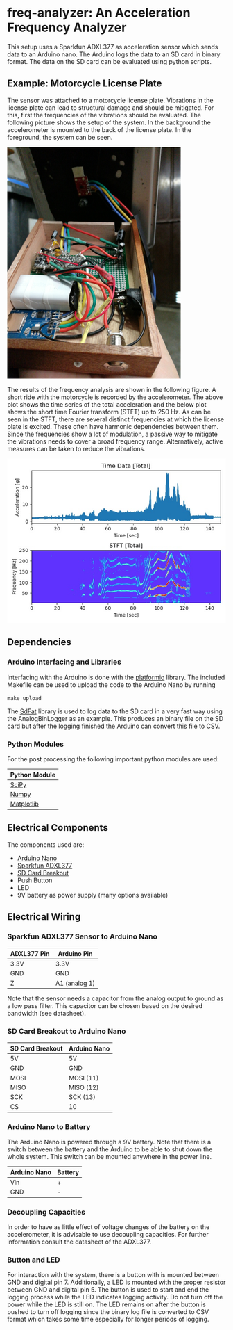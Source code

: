 # freq-analyzer: An Acceleration Frequency Analyzer

This setup uses a Sparkfun ADXL377 as acceleration sensor which sends data to an Arduino
nano. The Arduino logs the data to an SD card in binary format. The data on the SD card can be
evaluated using python scripts. 

## Example: Motorcycle License Plate

The sensor was attached to a motorcycle license plate. Vibrations in the license
plate can lead to structural damage and should be mitigated. For this, first the
frequencies of the vibrations should be evaluated. The following picture shows
the setup of the system. In the background the accelerometer is mounted to the
back of the license plate. In the foreground, the system can be seen. 

<img src="./results/setup2.jpg" width="400">

The results of the frequency analysis are shown in the following figure. A short
ride with the motorcycle is recorded by the accelerometer. The above plot shows
the time series of the total acceleration and the below plot shows the short
time Fourier transform (STFT) up to 250 Hz. 
As can be seen in the STFT, there are several distinct frequencies at which the
license plate is excited. These often have harmonic dependencies between them.
Since the frequencies show a lot of modulation, a passive way to mitigate the
vibrations needs to cover a broad frequency range. Alternatively, active
measures can be taken to reduce the vibrations. 

![](./results/visualized_data_Total.jpg)

## Dependencies

### Arduino Interfacing and Libraries

Interfacing with the Arduino is done with the
[platformio](https://platformio.org/) library. The included Makefile can be used
to upload the code to the Arduino Nano by running 

```
make upload
```

The [SdFat](https://github.com/greiman/SdFat) library is used to log data to the
SD card in a very fast way using the AnalogBinLogger as an example. This
produces an binary file on the SD card but after the logging finished the
Arduino can convert this file to CSV.

### Python Modules

For the post processing the following important python modules are used:

| Python Module                         |
| -----------                           |
| [SciPy](https://www.scipy.org/)       |
| [Numpy](https://numpy.org/)           |
| [Matplotlib](https://matplotlib.org/) |

## Electrical Components 

The components used are: 

- [Arduino Nano](https://www.arduino.cc/en/Guide/ArduinoNano)
- [Sparkfun ADXL377](https://www.sparkfun.com/products/12803)
- [SD Card Breakout](https://www.amazon.com/Module-Storage-Adapter-Interface-Arduino/dp/B07PFDFPPC/ref=sr_1_1_sspa?dchild=1&keywords=arduino+breakout+sd+card&qid=1596090034&sr=8-1-spons&psc=1&spLa=ZW5jcnlwdGVkUXVhbGlmaWVyPUExVExaUkFCTTVPMUdPJmVuY3J5cHRlZElkPUEwNTI3OTQ1MzhSUVAzN1JDT1JKRSZlbmNyeXB0ZWRBZElkPUEwODEyODQ3MzdaQlNMU1hLNjZOTiZ3aWRnZXROYW1lPXNwX2F0ZiZhY3Rpb249Y2xpY2tSZWRpcmVjdCZkb05vdExvZ0NsaWNrPXRydWU=)
- Push Button
- LED
- 9V battery as power supply (many options available)

## Electrical Wiring

### Sparkfun ADXL377 Sensor to Arduino Nano

| ADXL377 Pin | Arduino Pin   |
| ----------- | -----------   |
| 3.3V        | 3.3V          |
| GND         | GND           |
| Z           | A1 (analog 1) |

Note that the sensor needs a capacitor from the analog output to ground as a low
pass filter. This capacitor can be chosen based on the desired bandwidth (see
datasheet).

### SD Card Breakout to Arduino Nano

| SD Card Breakout | Arduino Nano |
| -----------      | -----------  |
| 5V               | 5V           |
| GND              | GND          |
| MOSI             | MOSI (11)    |
| MISO             | MISO (12)    |
| SCK              | SCK (13)     |
| CS               | 10           |

### Arduino Nano to Battery

The Arduino Nano is powered through a 9V battery. Note that there is a switch
between the battery and the Arduino to be able to shut down the whole system.
This switch can be mounted anywhere in the power line.

| Arduino Nano | Battery     |
| -----------  | ----------- |
| Vin          | +           |
| GND          | -           |

### Decoupling Capacities

In order to have as little effect of voltage changes of the battery on the
accelerometer, it is advisable to use decoupling capacities. For further
information consult the datasheet of the ADXL377.

### Button and LED

For interaction with the system, there is a button with is mounted between GND
and digital pin 7. Additionally, a LED is mounted with the proper resistor
between GND and digital pin 5. The button is used to start and end the logging
process while the LED indicates logging activity. Do not turn off the power
while the LED is still on. The LED remains on after the button is pushed to turn
off logging since the binary log file is converted to CSV format which takes
some time especially for longer periods of logging.  
